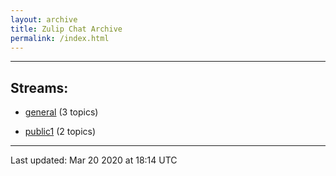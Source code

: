 ```yaml
---
layout: archive
title: Zulip Chat Archive
permalink: /index.html
---
```


---

## Streams:

* [general](stream/228424-general/index.html) (3 topics)

* [public1](stream/228426-public1/index.html) (2 topics)

<hr><p>Last updated: Mar 20 2020 at 18:14 UTC</p>